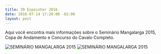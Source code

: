 ```yaml
---
title: 39 Expointer 2016
date: 2016-07-14 17:20:00 -02:00
layout: post
---
```


Aqui você encontra mais informações sobre o Seminário Mangalarga 2015, Copa de Andamento e Concurso do Cavalo Completo.

<!-- more -->

<img class="photos-thumb" src="{{site.baseurl}}/img/2015-05-24-seminario-mangalarga-1.jpg" alt="SEMINÁRIO MANGALARGA 2015">
<img class="photos-thumb" src="{{site.baseurl}}/img/2015-05-24-seminario-mangalarga-2.jpg" alt="SEMINÁRIO MANGALARGA 2015">
